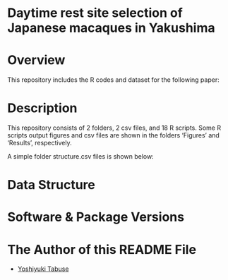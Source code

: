 # Daytime rest site selection of Japanese macaques in Yakushima

# Overview
This repository includes the R codes and dataset for the following paper:

# Description
This repository consists of 2 folders, 2 csv files, and 18 R scripts. Some R scripts output figures and csv files are shown in the folders ‘Figures’ and ‘Results’, respectively.

A simple folder structure.csv files is shown below:



# Data Structure


# Software & Package Versions


# The Author of this README File

- [Yoshiyuki Tabuse](https://github.com/tabutan)
